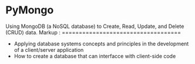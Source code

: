 # PyMongo
Using MongoDB (a NoSQL database) to Create, Read, Update, and Delete (CRUD) data.
Markup : ===================================
- Applying database systems concepts and principles in the development of a client/server application
- How to create a database that can interfacce with client-side code
